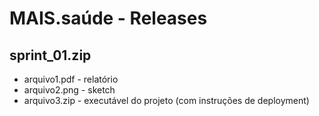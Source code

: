 # MAIS.saúde - Releases

## sprint_01.zip
 * arquivo1.pdf - relatório
 * arquivo2.png - sketch
 * arquivo3.zip - executável do projeto (com instruções de deployment)
 
